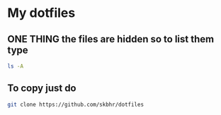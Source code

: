 # My dotfiles

## ONE THING the files are hidden so to list them type
```bash
ls -A
```

## To copy just do
```bash
git clone https://github.com/skbhr/dotfiles
```
